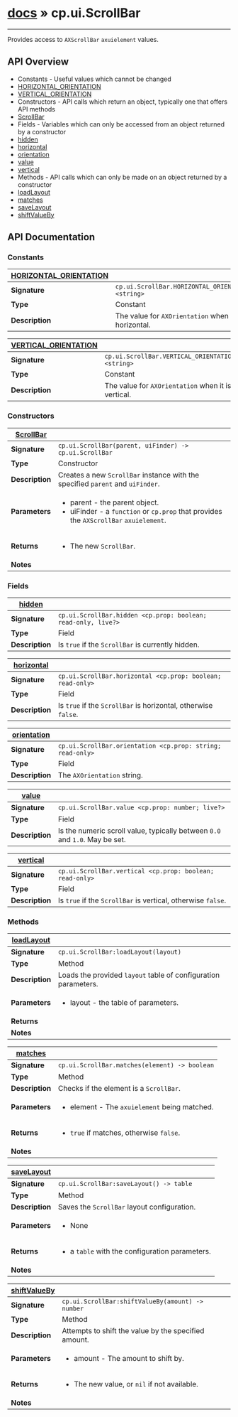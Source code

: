 # [docs](index.md) » cp.ui.ScrollBar
---

Provides access to `AXScrollBar` `axuielement` values.

## API Overview
* Constants - Useful values which cannot be changed
 * [HORIZONTAL_ORIENTATION](#HORIZONTAL_ORIENTATION)
 * [VERTICAL_ORIENTATION](#VERTICAL_ORIENTATION)
* Constructors - API calls which return an object, typically one that offers API methods
 * [ScrollBar](#ScrollBar)
* Fields - Variables which can only be accessed from an object returned by a constructor
 * [hidden](#hidden)
 * [horizontal](#horizontal)
 * [orientation](#orientation)
 * [value](#value)
 * [vertical](#vertical)
* Methods - API calls which can only be made on an object returned by a constructor
 * [loadLayout](#loadLayout)
 * [matches](#matches)
 * [saveLayout](#saveLayout)
 * [shiftValueBy](#shiftValueBy)

## API Documentation

### Constants

| [HORIZONTAL_ORIENTATION](#HORIZONTAL_ORIENTATION)         |                                                                                     |
| --------------------------------------------|-------------------------------------------------------------------------------------|
| **Signature**                               | `cp.ui.ScrollBar.HORIZONTAL_ORIENTATION <string>`                                                                    |
| **Type**                                    | Constant                                                                     |
| **Description**                             | The value for `AXOrientation` when it is horizontal.                                                                     |

| [VERTICAL_ORIENTATION](#VERTICAL_ORIENTATION)         |                                                                                     |
| --------------------------------------------|-------------------------------------------------------------------------------------|
| **Signature**                               | `cp.ui.ScrollBar.VERTICAL_ORIENTATION <string>`                                                                    |
| **Type**                                    | Constant                                                                     |
| **Description**                             | The value for `AXOrientation` when it is vertical.                                                                     |

### Constructors

| [ScrollBar](#ScrollBar)         |                                                                                     |
| --------------------------------------------|-------------------------------------------------------------------------------------|
| **Signature**                               | `cp.ui.ScrollBar(parent, uiFinder) -> cp.ui.ScrollBar`                                                                    |
| **Type**                                    | Constructor                                                                     |
| **Description**                             | Creates a new `ScrollBar` instance with the specified `parent` and `uiFinder`.                                                                     |
| **Parameters**                              | <ul><li>parent - the parent object.</li><li>uiFinder - a `function` or `cp.prop` that provides the `AXScrollBar` `axuielement`.</li></ul> |
| **Returns**                                 | <ul><li>The new `ScrollBar`.</li></ul>          |
| **Notes**                                   | <ul></ul>                |

### Fields

| [hidden](#hidden)         |                                                                                     |
| --------------------------------------------|-------------------------------------------------------------------------------------|
| **Signature**                               | `cp.ui.ScrollBar.hidden <cp.prop: boolean; read-only, live?>`                                                                    |
| **Type**                                    | Field                                                                     |
| **Description**                             | Is `true` if the `ScrollBar` is currently hidden.                                                                     |

| [horizontal](#horizontal)         |                                                                                     |
| --------------------------------------------|-------------------------------------------------------------------------------------|
| **Signature**                               | `cp.ui.ScrollBar.horizontal <cp.prop: boolean; read-only>`                                                                    |
| **Type**                                    | Field                                                                     |
| **Description**                             | Is `true` if the `ScrollBar` is horizontal, otherwise `false`.                                                                     |

| [orientation](#orientation)         |                                                                                     |
| --------------------------------------------|-------------------------------------------------------------------------------------|
| **Signature**                               | `cp.ui.ScrollBar.orientation <cp.prop: string; read-only>`                                                                    |
| **Type**                                    | Field                                                                     |
| **Description**                             | The `AXOrientation` string.                                                                     |

| [value](#value)         |                                                                                     |
| --------------------------------------------|-------------------------------------------------------------------------------------|
| **Signature**                               | `cp.ui.ScrollBar.value <cp.prop: number; live?>`                                                                    |
| **Type**                                    | Field                                                                     |
| **Description**                             | Is the numeric scroll value, typically between `0.0` and `1.0`. May be set.                                                                     |

| [vertical](#vertical)         |                                                                                     |
| --------------------------------------------|-------------------------------------------------------------------------------------|
| **Signature**                               | `cp.ui.ScrollBar.vertical <cp.prop: boolean; read-only>`                                                                    |
| **Type**                                    | Field                                                                     |
| **Description**                             | Is `true` if the `ScrollBar` is vertical, otherwise `false`.                                                                     |

### Methods

| [loadLayout](#loadLayout)         |                                                                                     |
| --------------------------------------------|-------------------------------------------------------------------------------------|
| **Signature**                               | `cp.ui.ScrollBar:loadLayout(layout)`                                                                    |
| **Type**                                    | Method                                                                     |
| **Description**                             | Loads the provided `layout` table of configuration parameters.                                                                     |
| **Parameters**                              | <ul><li>layout - the table of parameters.</li></ul> |
| **Returns**                                 | <ul></ul>          |
| **Notes**                                   | <ul></ul>                |

| [matches](#matches)         |                                                                                     |
| --------------------------------------------|-------------------------------------------------------------------------------------|
| **Signature**                               | `cp.ui.ScrollBar.matches(element) -> boolean`                                                                    |
| **Type**                                    | Method                                                                     |
| **Description**                             | Checks if the element is a `ScrollBar`.                                                                     |
| **Parameters**                              | <ul><li>element - The `axuielement` being matched.</li></ul> |
| **Returns**                                 | <ul><li>`true` if matches, otherwise `false`.</li></ul>          |
| **Notes**                                   | <ul></ul>                |

| [saveLayout](#saveLayout)         |                                                                                     |
| --------------------------------------------|-------------------------------------------------------------------------------------|
| **Signature**                               | `cp.ui.ScrollBar:saveLayout() -> table`                                                                    |
| **Type**                                    | Method                                                                     |
| **Description**                             | Saves the `ScrollBar` layout configuration.                                                                     |
| **Parameters**                              | <ul><li>None</li></ul> |
| **Returns**                                 | <ul><li>a `table` with the configuration parameters.</li></ul>          |
| **Notes**                                   | <ul></ul>                |

| [shiftValueBy](#shiftValueBy)         |                                                                                     |
| --------------------------------------------|-------------------------------------------------------------------------------------|
| **Signature**                               | `cp.ui.ScrollBar:shiftValueBy(amount) -> number`                                                                    |
| **Type**                                    | Method                                                                     |
| **Description**                             | Attempts to shift the value by the specified amount.                                                                     |
| **Parameters**                              | <ul><li>amount - The amount to shift by.</li></ul> |
| **Returns**                                 | <ul><li>The new value, or `nil` if not available.</li></ul>          |
| **Notes**                                   | <ul></ul>                |

